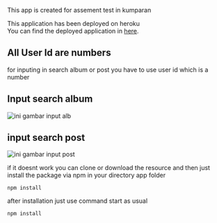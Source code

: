 This app is created for assement test in kumparan

This application has been deployed on heroku<br>
You can find the deployed application in [here](https://blooming-spire-84773.herokuapp.com).


## All User Id are numbers
for inputing in search album or post you have to use user id which is a number

## Input search album
![ini gambar input alb](https://firebasestorage.googleapis.com/v0/b/deploy-react-d147c.appspot.com/o/uidalb.png?alt=media&token=57b474e6-7518-4238-95ac-711e25d1d630)

## input search post
![ini gambar input post](https://firebasestorage.googleapis.com/v0/b/deploy-react-d147c.appspot.com/o/uidpost.png?alt=media&token=b12d2635-af0e-4943-a673-89757e4a9108)


if it doesnt work you can clone or download the resource and then just install the package via npm
in your directory app folder 
```
npm install
```
after installation just use command start as usual 
```
npm install
```


